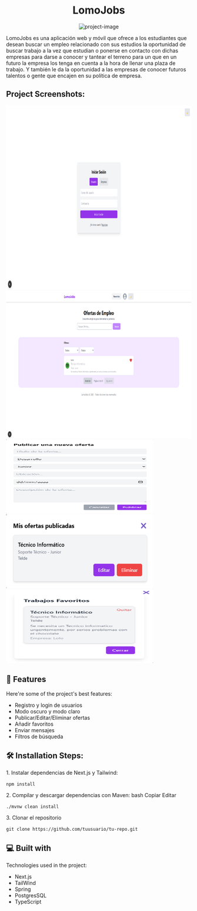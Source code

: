 <h1 align="center" id="title">LomoJobs</h1>

<p align="center"><img src="https://socialify.git.ci/AlejoIII/LomoJobs/image?font=KoHo&amp;language=1&amp;name=1&amp;owner=1&amp;theme=Light" alt="project-image"></p>

<p id="description">LomoJobs es una aplicación web y móvil que ofrece a los estudiantes que desean buscar un empleo relacionado con sus estudios la oportunidad de buscar trabajo a la vez que estudian o ponerse en contacto con dichas empresas para darse a conocer y tantear el terreno para un que en un futuro la empresa los tenga en cuenta a la hora de llenar una plaza de trabajo. Y también le da la oportunidad a las empresas de conocer futuros talentos o gente que encajen en su política de empresa.</p>

<h2>Project Screenshots:</h2>

<img src="https://github.com/AlejoIII/LomoJobs/blob/main/public/images/Captura%20de%20pantalla%202025-04-27%20174251.png?raw=true" alt="project-screenshot" width="600" height="500/">

<img src="https://github.com/AlejoIII/LomoJobs/blob/main/public/images/Captura%20de%20pantalla%202025-04-27%20174336.png?raw=true" alt="project-screenshot" width="600" height="400/">

<img src="https://github.com/AlejoIII/LomoJobs/blob/main/public/images/Captura%20de%20pantalla%202025-04-27%20174658.png?raw=true" alt="project-screenshot" width="400" height="200/">

<img src="https://github.com/AlejoIII/LomoJobs/blob/main/public/images/Captura%20de%20pantalla%202025-04-27%20174648.png?raw=true" alt="project-screenshot" width="400" height="200/">

<img src="https://github.com/AlejoIII/LomoJobs/blob/main/public/images/Captura%20de%20pantalla%202025-04-27%20174623.png?raw=true" alt="project-screenshot" width="400" height="200/">

  
  
<h2>🧐 Features</h2>

Here're some of the project's best features:

*   Registro y login de usuarios
*   Modo oscuro y modo claro
*   Publicar/Editar/Eliminar ofertas
*   Añadir favoritos
*   Enviar mensajes
*   Filtros de búsqueda

<h2>🛠️ Installation Steps:</h2>

<p>1. Instalar dependencias de Next.js y Tailwind:</p>

```
npm install
```

<p>2. Compilar y descargar dependencias con Maven: bash Copiar Editar</p>

```
./mvnw clean install
```

<p>3. Clonar el repositorio</p>

```
git clone https://github.com/tuusuario/tu-repo.git
```

  
  
<h2>💻 Built with</h2>

Technologies used in the project:

*   Next.js
*   TailWind
*   Spring
*   PostgresSQL
*   TypeScript


